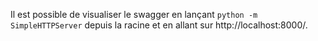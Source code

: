 
Il est possible de visualiser le swagger en lançant `python -m SimpleHTTPServer` depuis la racine et en allant sur http://localhost:8000/.
